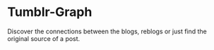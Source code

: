 # Tumblr-Graph
Discover the connections between the blogs, reblogs or just find the original source of a post.
